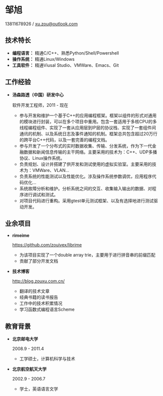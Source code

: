 # 邹旭

13811678926 / xu.zou@outlook.com

## 技术特长

*   **编程语言：** 精通C/C++、熟悉Python/Shell/Powershell
*   **操作系统：** 精通Linux/Windows
*   **工具软件：** 精通Viusal Studio、VMWare、Emacs、Git

## 工作经验

*   **汤森路透（中国）研发中心**

    软件开发工程师，2011 - 现在
    
    - 参与开发和维护一个基于C++的应用编程框架。框架以组件的形式对通用的模块进行封装，可以在多个项目中重用。包含一套适用于多核CPU的多线程编程组件、实现了一套从应用层到IP层的协议栈、实现了一套组件间通讯的机制、以及系统日志及事件通知的机制。框架总共包含超过20万行的跨平台C++代码，以及一套完善的编程文档。
    - 参与开发了一个分布式的实时数据收集、传输、分发系统，作为下一代金融数据和新闻信息传输的主干网络。主要采用的技术为：C++、UDP多播协议、Linux操作系统。
    - 负责规划、设计并搭建了供开发和测试使用的虚拟实验室。主要采用的技术为：VMWare、VLAN...
    - 负责系统的性能测试以及性能优化。涉及操作系统参数调优，应用程序代码优化...
    - 系统故障分析和维护。分析系统之间的交互、收集输入输出的数据、对程序进行调试和测试。
    - 对项目代码进行重构。采用gtest单元测试框架、以及有选择地进行测试驱动开发。

## 业余项目

*   **rimeime**
    
    https://github.com/zouivex/librime

    - 为该项目实现了一个double array trie，主要用于进行拼音串的前缀匹配
    - 贡献了部分开发文档

*   **技术博客**
    
    http://blog.zouxu.com.cn/

    - 翻译的技术文章
    - 经典书籍的读书报告
    - 工作中的技术积累情况
    - 学习函数式编程语言Scheme

## 教育背景

*   **北京邮电大学**

    2008.9 - 2011.4

    - 工学硕士，计算机科学与技术

*   **北京航空航天大学**

    2002.9 - 2006.7

    - 学士，英语语言文学
